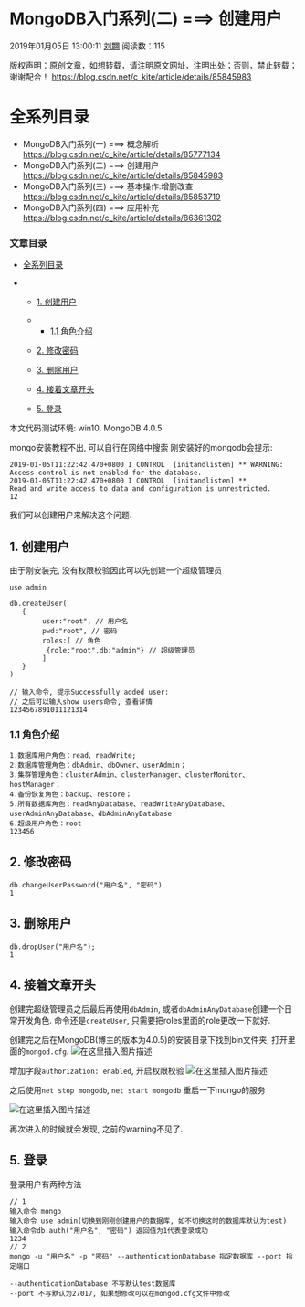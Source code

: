 # MongoDB入门系列(二) ===> 创建用户

2019年01月05日 13:00:11 [刘翾](https://me.csdn.net/c_kite) 阅读数：115



 版权声明：原创文章，如想转载，请注明原文网址，注明出处；否则，禁止转载；谢谢配合！	https://blog.csdn.net/c_kite/article/details/85845983

# 全系列目录

- MongoDB入门系列(一) ===> 概念解析 <https://blog.csdn.net/c_kite/article/details/85777134>
- MongoDB入门系列(二) ===> 创建用户 <https://blog.csdn.net/c_kite/article/details/85845983>
- MongoDB入门系列(三) ===> 基本操作:增删改查 <https://blog.csdn.net/c_kite/article/details/85853719>
- MongoDB入门系列(四) ===> 应用补充 <https://blog.csdn.net/c_kite/article/details/86361302>



### 文章目录

- [全系列目录](https://blog.csdn.net/c_kite/article/details/85845983#_1)

- - [1. 创建用户](https://blog.csdn.net/c_kite/article/details/85845983#1__21)

  - - [1.1 角色介绍](https://blog.csdn.net/c_kite/article/details/85845983#11__42)

  - [2. 修改密码](https://blog.csdn.net/c_kite/article/details/85845983#2__53)

  - [3. 删除用户](https://blog.csdn.net/c_kite/article/details/85845983#3__60)

  - [4. 接着文章开头](https://blog.csdn.net/c_kite/article/details/85845983#4__67)

  - [5. 登录](https://blog.csdn.net/c_kite/article/details/85845983#5__83)

本文代码测试环境: win10, MongoDB 4.0.5



mongo安装教程不出, 可以自行在网络中搜索
刚安装好的mongodb会提示:

```
2019-01-05T11:22:42.470+0800 I CONTROL  [initandlisten] ** WARNING: Access control is not enabled for the database.
2019-01-05T11:22:42.470+0800 I CONTROL  [initandlisten] **          Read and write access to data and configuration is unrestricted.
12
```

我们可以创建用户来解决这个问题.

## 1. 创建用户

由于刚安装完, 没有权限校验因此可以先创建一个超级管理员

```
use admin

db.createUser(
   {
        user:"root", // 用户名
        pwd:"root", // 密码
        roles:[ // 角色
         {role:"root",db:"admin"} // 超级管理员
        ]
   }
)

// 输入命令, 提示Successfully added user:
// 之后可以输入show users命令, 查看详情
1234567891011121314
```

### 1.1 角色介绍

```
1.数据库用户角色：read、readWrite;
2.数据库管理角色：dbAdmin、dbOwner、userAdmin；
3.集群管理角色：clusterAdmin、clusterManager、clusterMonitor、hostManager；
4.备份恢复角色：backup、restore；
5.所有数据库角色：readAnyDatabase、readWriteAnyDatabase、userAdminAnyDatabase、dbAdminAnyDatabase
6.超级用户角色：root  
123456
```

## 2. 修改密码

```
db.changeUserPassword("用户名", "密码")
1
```

## 3. 删除用户

```
db.dropUser("用户名");
1
```

## 4. 接着文章开头

创建完超级管理员之后最后再使用`dbAdmin`, 或者`dbAdminAnyDatabase`创建一个日常开发角色. 命令还是`createUser`, 只需要把roles里面的role更改一下就好.

创建完之后在MongoDB(博主的版本为4.0.5)的安装目录下找到bin文件夹, 打开里面的`mongod.cfg`.
![在这里插入图片描述](https://img-blog.csdnimg.cn/20190105124133817.png?x-oss-process=image/watermark,type_ZmFuZ3poZW5naGVpdGk,shadow_10,text_aHR0cHM6Ly9ibG9nLmNzZG4ubmV0L2Nfa2l0ZQ==,size_16,color_FFFFFF,t_70)

增加字段`authorization: enabled`, 开启权限校验
![在这里插入图片描述](https://img-blog.csdnimg.cn/20190105124159194.png?x-oss-process=image/watermark,type_ZmFuZ3poZW5naGVpdGk,shadow_10,text_aHR0cHM6Ly9ibG9nLmNzZG4ubmV0L2Nfa2l0ZQ==,size_16,color_FFFFFF,t_70)

之后使用`net stop mongodb`, `net start mongodb` 重启一下mongo的服务

![在这里插入图片描述](https://img-blog.csdnimg.cn/20190105124345465.png?x-oss-process=image/watermark,type_ZmFuZ3poZW5naGVpdGk,shadow_10,text_aHR0cHM6Ly9ibG9nLmNzZG4ubmV0L2Nfa2l0ZQ==,size_16,color_FFFFFF,t_70)

再次进入的时候就会发现, 之前的warning不见了.

## 5. 登录

登录用户有两种方法

```
// 1
输入命令 mongo
输入命令 use admin(切换到刚刚创建用户的数据库, 如不切换这时的数据库默认为test)
输入命令db.auth("用户名", "密码") 返回值为1代表登录成功
1234
// 2
mongo -u "用户名" -p "密码" --authenticationDatabase 指定数据库 --port 指定端口

--authenticationDatabase 不写默认test数据库
--port 不写默认为27017, 如果想修改可以在mongod.cfg文件中修改
```